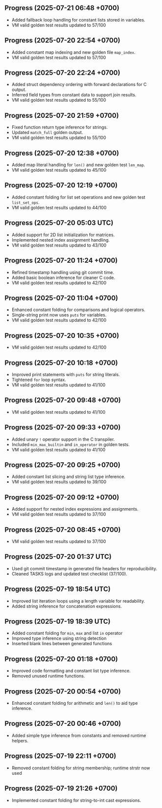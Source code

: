 ## Progress (2025-07-21 06:48 +0700)
- Added fallback loop handling for constant lists stored in variables.
- VM valid golden test results updated to 57/100

## Progress (2025-07-20 22:54 +0700)
- Added constant map indexing and new golden file `map_index`.
- VM valid golden test results updated to 57/100

## Progress (2025-07-20 22:24 +0700)
- Added struct dependency ordering with forward declarations for C output.
- Inferred field types from constant data to support join results.
- VM valid golden test results updated to 55/100

## Progress (2025-07-20 21:59 +0700)
- Fixed function return type inference for strings.
- Updated `match_full` golden output.
- VM valid golden test results updated to 55/100

## Progress (2025-07-20 12:38 +0700)
- Added map literal handling for `len()` and new golden test `len_map`.
- VM valid golden test results updated to 45/100

## Progress (2025-07-20 12:19 +0700)
- Added constant folding for list set operations and new golden test `list_set_ops`.
- VM valid golden test results updated to 44/100

## Progress (2025-07-20 05:03 UTC)
- Added support for 2D list initialization for matrices.
- Implemented nested index assignment handling.
- VM valid golden test results updated to 43/100

## Progress (2025-07-20 11:24 +0700)
- Refined timestamp handling using git commit time.
- Added basic boolean inference for cleaner C code.
- VM valid golden test results updated to 42/100

## Progress (2025-07-20 11:04 +0700)
- Enhanced constant folding for comparisons and logical operators.
- Single-string print now uses `puts` for variables.
- VM valid golden test results updated to 42/100


## Progress (2025-07-20 10:35 +0700)
- VM valid golden test results updated to 42/100

## Progress (2025-07-20 10:18 +0700)
- Improved print statements with `puts` for string literals.
- Tightened `for` loop syntax.
- VM valid golden test results updated to 41/100

## Progress (2025-07-20 09:48 +0700)
- VM valid golden test results updated to 41/100

## Progress (2025-07-20 09:33 +0700)
- Added unary `!` operator support in the C transpiler.
- Included `min_max_builtin` and `in_operator` in golden tests.
- VM valid golden test results updated to 41/100

## Progress (2025-07-20 09:25 +0700)
- Added constant list slicing and string list type inference.
- VM valid golden test results updated to 39/100

## Progress (2025-07-20 09:12 +0700)
- Added support for nested index expressions and assignments.
- VM valid golden test results updated to 37/100

## Progress (2025-07-20 08:45 +0700)
- VM valid golden test results updated to 37/100

## Progress (2025-07-20 01:37 UTC)
- Used git commit timestamp in generated file headers for reproducibility.
- Cleaned TASKS logs and updated test checklist (37/100).

## Progress (2025-07-19 18:54 UTC)
- Improved list iteration loops using a length variable for readability.
- Added string inference for concatenation expressions.

## Progress (2025-07-19 18:39 UTC)
- Added constant folding for `min`, `max` and list `in` operator
- Improved type inference using string detection
- Inserted blank lines between generated functions

## Progress (2025-07-20 01:18 +0700)
- Improved code formatting and constant list type inference.
- Removed unused runtime functions.

## Progress (2025-07-20 00:54 +0700)
- Enhanced constant folding for arithmetic and `len()` to aid type inference.

## Progress (2025-07-20 00:46 +0700)
- Added simple type inference from constants and removed runtime helpers.

## Progress (2025-07-19 22:11 +0700)
- Removed constant folding for string membership; runtime strstr now used

## Progress (2025-07-19 21:26 +0700)
- Implemented constant folding for string-to-int cast expressions.
